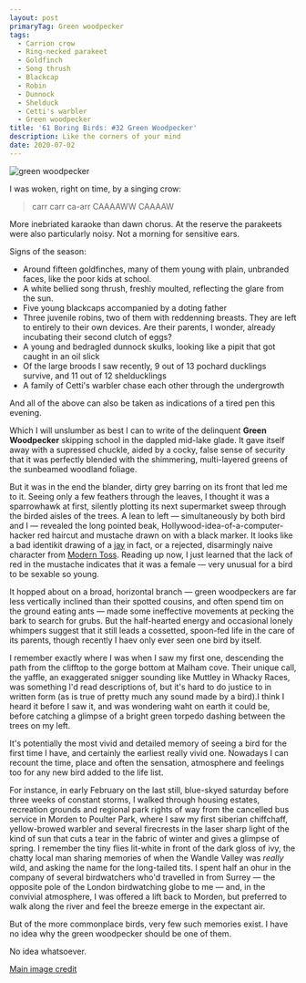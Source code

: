 ```yaml
---
layout: post
primaryTag: Green woodpecker
tags:
  - Carrion crow
  - Ring-necked parakeet
  - Goldfinch
  - Song thrush
  - Blackcap
  - Robin
  - Dunnock
  - Shelduck
  - Cetti's warbler
  - Green woodpecker
title: '61 Boring Birds: #32 Green Woodpecker'
description: Like the corners of your mind
date: 2020-07-02
---
```

![green woodpecker](/assets/img/green-woodpecker.jpg)


I was woken, right on time, by a singing crow:

> carr carr ca-arr
CAAAAWW CAAAAW

More inebriated karaoke than dawn chorus. At the reserve the parakeets were also particularly noisy. Not a morning for sensitive ears.

Signs of the season:

- Around fifteen goldfinches, many of them young with plain, unbranded faces, like the poor kids at school. 
- A white bellied song thrush, freshly moulted, reflecting the glare from the sun. 
- Five young blackcaps accompanied by a doting father
- Three juvenile robins, two of them with reddenning breasts. They are left to entirely to their own devices. Are their parents, I wonder, already incubating their second clutch of eggs?
- A young and bedragled dunnock skulks, looking like a pipit that got caught in an oil slick
- Of the large broods I saw recently, 9 out of 13 pochard ducklings survive, and 11 out of 12 shelducklings
- A family of Cetti's warbler chase each other through the undergrowth

And all of the above can also be taken as indications of a tired pen this evening.

Which I will unslumber as best I can to write of the delinquent **Green Woodpecker** skipping school in the dappled mid-lake glade. It gave itself away with a supressed chuckle, aided by a cocky, false sense of security that it was perfectly blended with the shimmering, multi-layered greens of the sunbeamed woodland foliage.

But it was in the end the blander, dirty grey barring on its front that led me to it. Seeing only a few feathers through the leaves, I thought it was a sparrowhawk at first, silently plotting its next supermarket sweep through the birded aisles of the trees. A lean to left &mdash; simultaneously by both bird and I &mdash; revealed the long pointed beak, Hollywood-idea-of-a-computer-hacker red haircut and mustache drawn on with a black marker. It looks like a bad identikit drawing of a [jay](http://www.wheresrhys.co.uk/2020/07/01/jay.html) in fact, or a rejected, disarmingly naive character from [Modern Toss](https://moderntoss.com/). Reading up now, I just learned that the lack of red in the mustache indicates that it was a female &mdash; very unusual for a bird to be sexable so young.

It hopped about on a broad, horizontal branch &mdash; green woodpeckers are far less vertically inclined than their spotted cousins, and often spend tim on the ground eating ants &mdash; made some ineffective movements at pecking the bark to search for grubs. But the half-hearted energy and occasional lonely whimpers suggest that it still leads a cossetted, spoon-fed life in the care of its parents, though recently I haev only ever seen one bird by itself.

I remember exactly where I was when I saw my first one, descending the path from the clifftop to the gorge bottom at Malham cove. Their unique call, the yaffle, an exaggerated snigger sounding like Muttley in Whacky Races, was something I'd read descriptions of, but it's hard to do justice to in written form (as is true of pretty much any sound made by a bird).I think I heard it before I saw it, and was wondering  waht on earth it could be, before catching a glimpse of a bright green torpedo dashing between the trees on my left. 

It's potentially the most vivid and detailed memory of seeing a bird for the first time I have, and certainly the earliest really vivid one. Nowadays I can recount the time, place and often the sensation, atmosphere and feelings too for any new bird added to the life list. 

For instance, in early February on the last still, blue-skyed saturday before three weeks of constant storms, I walked through housing estates, recreation grounds and regional park rights of way from the cancelled bus service in Morden to Poulter Park, where I saw my first siberian chiffchaff, yellow-browed warbler and several firecrests in the laser sharp light of the kind of sun that cuts a tear in the fabric of winter and gives a glimpse of spring. I remember the tiny flies lit-white in front of the dark gloss of ivy, the chatty local man sharing memories of when the Wandle Valley was _really_ wild, and asking the name for the long-tailed tits. I spent half an ohur in the company of several birdwatchers who'd travelled in from Surrey &mdash; the opposite pole of the London birdwatching globe to me &mdash; and, in the convivial atmosphere, I was offered a lift back to Morden, but preferred to walk along the river and feel the breeze emerge in the expectant air.

But of the more commonplace birds, very few such memories exist. I have no idea why the green woodpecker should be one of them. 

No idea whatsoever.

[Main image credit](https://www.flickr.com/photos/hedera_baltica/42787816314)


